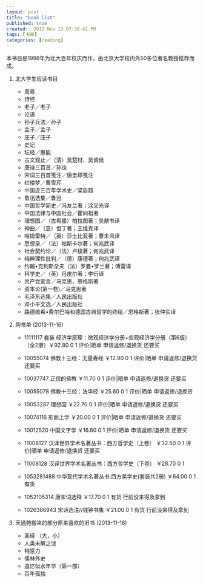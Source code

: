 ```yaml
---
layout: post
title: "book list"
published: true
created:  2013 Nov 13 07:38:42 PM
tags: [书单]
categories: [reading]
---
```


本书目是1998年为北大百年校庆而作，由北京大学校内外50多位著名教授推荐而成。

1. 北大学生应读书目     
    * 周易 
    * 诗经 
    * 老子／老子 
    * 论语     
    * 孙子兵法／孙子 
    * 孟子／孟子 
    * 庄子／庄子 
    * 史记    
    * 坛经／惠能 
    * 古文观止／（清）吴楚材、吴调侯  
    * 唐诗三百首／孙诛 
    * 宋词三百首笺注／唐圭璋笺注    
    * 红楼梦／曹雪芹 
    * 中国近三百年学术史／梁启超     
    * 鲁迅选集／鲁迅 
    * 中国哲学简史／冯友兰著；涂又光译     
    * 中国法律与中国社会／瞿同祖著 
    * 理想国／（古希腊）柏拉图著；吴献书译    
    * 神曲／（意）但丁著；王维克译 
    * 哈姆雷特／（英）莎士比亚著；曹未风译    
    * 思想录／（法）帕斯卡尔著；何兆武译 
    * 社会契约论／（法）卢梭著；何兆武译     
    * 纯粹理性批判／（德）康德著；何兆武译 
    * 约翰•克利斯朵夫（法）罗曼•罗兰著；傅雷译    
    * 科学史／（英）丹皮尔著；李衍译 
    * 共产党宣言／马克思、恩格斯著    
    * 资本论(第一卷)／马克思著 
    * 毛泽东选集／人民出版社     
    * 邓小平文选／人民出版社 
    * 路德维希•费尔巴哈和德国古典哲学的终结／恩格斯著；张仲实译


1. 购书单 (2013-11-16) 
    * 11111117 套装 经济学原理：微观经济学分册+宏观经济学分册（第6版）（全2册）￥92.80 0 1 评价|晒单 申请返修/退换货  还要买 
    * 10055074 佛教十三经：无量寿经    ￥12.90 0 1 评价|晒单 申请返修/退换货  还要买 
    * 10037747 正信的佛教      ￥11.70 0 1 评价|晒单 申请返修/退换货  还要买 
    * 10055078 佛教十三经：法华经      ￥25.60 0 1 评价|晒单 申请返修/退换货   
    * 10053287 理想国  ￥22.70 0 1 评价|晒单 申请返修/退换货  还要买 
    * 10074116 形而上学        ￥20.00 0 1 评价|晒单 申请返修/退换货  还要买 
    * 10012520 中国文字学      ￥16.60 0 1 评价|晒单 申请返修/退换货  还要买 
    * 11008127 汉译世界学术名著丛书：西方哲学史（上卷）        ￥32.50 0 1 评价|晒单 申请返修/退换货  还要买 
    * 11008128 汉译世界学术名著丛书：西方哲学史（下卷）        ￥28.70 0 1 
    * 1053281488 中华现代学术名著丛书:西方美学史(套装共2册)      ￥64.00 0 1 有货  

    * 1052105314 唐宋词选释      ￥17.70 0 1 有货                 行前没来得及拿到
    * 1026386943 宋诗选注//钱钟书集      ￥21.00 0 1 有货         行前没来得及拿到
  
1. 天通苑搬来的部分原来喜欢的旧书 (2013-11-16) 
    * 圣经 （大，小）
    * 人类未解之谜
    * 钝感力
    * 儒林外史
    * 追忆似水年华（第一部）
    * 百年孤独


  
